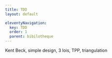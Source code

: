 ```yaml
---
title: TDD
layout: default

eleventyNavigation:
  key: TDD
  order: 1
  parent: bibilotheque
---
```


Kent Beck, simple design, 3 lois, TPP, triangulation